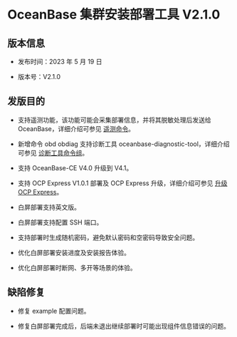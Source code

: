 # OceanBase 集群安装部署工具 V2.1.0

## 版本信息

* 发布时间：2023 年 5 月 19 日

* 版本号：V2.1.0

## 发版目的

* 支持遥测功能，该功能可能会采集部署信息，并将其脱敏处理后发送给 OceanBase，详细介绍可参见 [遥测命令](../../300.obd-command/600.telemetry-commands.md)。

* 新增命令 obd obdiag 支持诊断工具 oceanbase-diagnostic-tool，详细介绍可参见 [诊断工具命令组](../../300.obd-command/500.obdiag-command.md)。

* 支持 OceanBase-CE V4.0 升级到 V4.1。

* 支持 OCP Express V1.0.1 部署及 OCP Express 升级，详细介绍可参见 [升级 OCP Express](../../400.user-guide/600.update-ocp-express.md)。

* 白屏部署支持英文版。

* 白屏部署支持配置 SSH 端口。

* 支持部署时生成随机密码，避免默认密码和空密码导致安全问题。

* 优化白屏部署安装进度及安装报告体验。

* 优化白屏部署时断网、多开等场景的体验。

## 缺陷修复

* 修复 example 配置问题。

* 修复白屏部署完成后，后端未退出继续部署时可能出现组件信息错误的问题。
